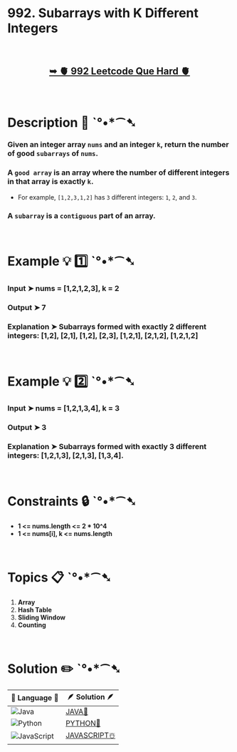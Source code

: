 # 992. Subarrays with K Different Integers

</br>

<h2 align="center"> 

<a href="https://leetcode.com/problems/subarrays-with-k-different-integers/description/"><strong>➥ 🫀 992 Leetcode Que Hard 🫀 </strong></a> 
</h2>

</br>

# Description 📜 ˋ°•*⁀➷

### Given an integer array `nums` and an integer `k`, return the number of good `subarrays` of `nums`.

### A `good array` is an array where the number of different integers in that array is exactly `k`.

- For example, `[1,2,3,1,2]` has `3` different integers: `1`, `2`, and `3`.

### A `subarray` is a `contiguous` part of an array.



</br>

# Example 💡 1️⃣ ˋ°•*⁀➷

  ### Input  ➤ nums = [1,2,1,2,3], k = 2 

  ### Output  ➤ 7

  ### Explanation  ➤ Subarrays formed with exactly 2 different integers: [1,2], [2,1], [1,2], [2,3], [1,2,1], [2,1,2], [1,2,1,2]

</br>

# Example 💡 2️⃣ ˋ°•*⁀➷

  ### Input ➤ nums = [1,2,1,3,4], k = 3

  ### Output  ➤ 3

  ### Explanation ➤ Subarrays formed with exactly 3 different integers: [1,2,1,3], [2,1,3], [1,3,4].


</br>

# Constraints 🔒 ˋ°•*⁀➷

- **1 <= nums.length <= 2 * 10^4**
- **1 <= nums[i], k <= nums.length**


</br>

# Topics 📋 ˋ°•*⁀➷

1. **Array**
2. **Hash Table**
3. **Sliding Window**
4. **Counting**


</br>

# Solution ✏️ ˋ°•*⁀➷

| 📒 Language 📒  | 🪶 Solution 🪶 |
| ------------- | ------------- |
|  ![Java](https://img.shields.io/badge/java-%23ED8B00.svg?style=for-the-badge&logo=openjdk&logoColor=white)  | [JAVA🍁](https://github.com/Prakhar-002/LEETCODE/blob/main/%F0%9F%8E%AD%20LEVEL%20wise%20que%20with%20solution%20%F0%9F%8E%AF/%F0%9F%AB%80%20Hard%20%F0%9F%AB%80/%F0%9F%AB%80%20Hard%20992.%20Subarrays%20with%20K%20Different%20Integers%20%E2%98%83%EF%B8%8F%20%F0%9F%8D%81%20%F0%9F%8D%B0/%F0%9F%8D%81JAVA_992_SubarraysWithKDifferentIntegers.java) |
|  ![Python](https://img.shields.io/badge/python-3670A0?style=for-the-badge&logo=python&logoColor=ffdd54)    | [PYTHON🍰](https://github.com/Prakhar-002/LEETCODE/blob/main/%F0%9F%8E%AD%20LEVEL%20wise%20que%20with%20solution%20%F0%9F%8E%AF/%F0%9F%AB%80%20Hard%20%F0%9F%AB%80/%F0%9F%AB%80%20Hard%20992.%20Subarrays%20with%20K%20Different%20Integers%20%E2%98%83%EF%B8%8F%20%F0%9F%8D%81%20%F0%9F%8D%B0/%F0%9F%8D%B0PYTHON_992_SubarraysWithKDifferentIntegers.py) |
| ![JavaScript](https://img.shields.io/badge/javascript-%23323330.svg?style=for-the-badge&logo=javascript&logoColor=%23F7DF1E)   | [JAVASCRIPT☃️](https://github.com/Prakhar-002/LEETCODE/blob/main/%F0%9F%8E%AD%20LEVEL%20wise%20que%20with%20solution%20%F0%9F%8E%AF/%F0%9F%AB%80%20Hard%20%F0%9F%AB%80/%F0%9F%AB%80%20Hard%20992.%20Subarrays%20with%20K%20Different%20Integers%20%E2%98%83%EF%B8%8F%20%F0%9F%8D%81%20%F0%9F%8D%B0/%E2%98%83%EF%B8%8FJAVASCRIPT_992_SubarraysWithKDifferentIntegers.js) |

